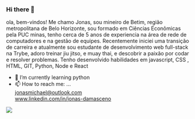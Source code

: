 ### Hi there 👋

ola, bem-vindos!
Me chamo Jonas, sou mineiro de Betim, região metropolitana de Belo Horizonte, sou formado em Ciências Econômicas pela PUC minas, tenho cerca de 5 anos de experiencia na área de rede de computadores e na gestão de equipes.
Recentemente iniciei uma transição de carreira e atualmente sou estudante de desenvolvimento web full-stack na Trybe, adoro treinar jiu jitso, e muay thai, e descobrir a paixão por codar e resolver problemas.
Tenho desenvolvido habilidades em javascript, CSS , HTML, GIT, Python, Node e React
- 🌱 I’m currently learning python <br>
- 📫 How to reach me: ... <br>
jonasmichael@outlook.com <br>
www.linkedin.com/in/jonas-damasceno
<a href="www.linkedin.com/in/jonas-damasceno">
    <img src="[https://img.shields.io/badge/LinkedIn-0077B5?style=for-the-badge&logo=linkedin&logoColor=white](https://camo.githubusercontent.com/1fb28218088b45b065a7445cafa9d5f027a657f17cb4f8b3a9472b1f59952949/68747470733a2f2f696d672e736869656c64732e696f2f62616467652f2d4c696e6b6564496e2d2532333030373742353f7374796c653d666f722d7468652d6261646765266c6f676f3d6c696e6b6564696e266c6f676f436f6c6f723d7768697465)" />
</a>
<!--
**jonasdamasceno/jonasdamasceno** is a ✨ _special_ ✨ repository because its `README.md` (this file) appears on your GitHub profile.

Here are some ideas to get you started:

🔭 I’m currently working on ...
- 🌱 I’m currently learning ...
- 👯 I’m looking to collaborate on ...
- 🤔 I’m looking for help with ...
- 💬 Ask me about ...
- 😄 Pronouns: ...
- ⚡ Fun fact: ...
-->
